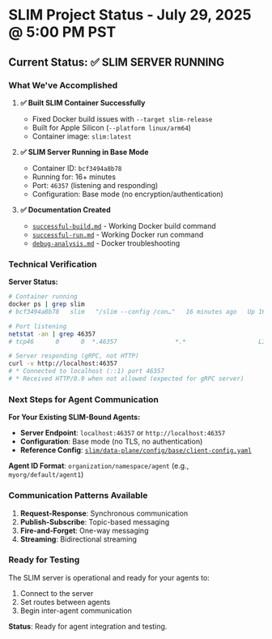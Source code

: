 # SLIM Project Status - July 29, 2025 @ 5:00 PM PST

## Current Status: ✅ SLIM SERVER RUNNING

### What We've Accomplished

1. **✅ Built SLIM Container Successfully**
   - Fixed Docker build issues with `--target slim-release`
   - Built for Apple Silicon (`--platform linux/arm64`)
   - Container image: `slim:latest`

2. **✅ SLIM Server Running in Base Mode**
   - Container ID: `bcf3494a8b78`
   - Running for: 16+ minutes
   - Port: `46357` (listening and responding)
   - Configuration: Base mode (no encryption/authentication)

3. **✅ Documentation Created**
   - [`successful-build.md`](./successful-build.md) - Working Docker build command
   - [`successful-run.md`](./successful-run.md) - Working Docker run command
   - [`debug-analysis.md`](./debug-analysis.md) - Docker troubleshooting

### Technical Verification

**Server Status:**
```bash
# Container running
docker ps | grep slim
# bcf3494a8b78   slim   "/slim --config /con…"   16 minutes ago   Up 16 minutes   0.0.0.0:46357->46357/tcp

# Port listening
netstat -an | grep 46357
# tcp46      0      0  *.46357                *.*                    LISTEN

# Server responding (gRPC, not HTTP)
curl -v http://localhost:46357
# * Connected to localhost (::1) port 46357
# * Received HTTP/0.9 when not allowed (expected for gRPC server)
```

### Next Steps for Agent Communication

**For Your Existing SLIM-Bound Agents:**
- **Server Endpoint**: `localhost:46357` or `http://localhost:46357`
- **Configuration**: Base mode (no TLS, no authentication)
- **Reference Config**: [`slim/data-plane/config/base/client-config.yaml`](../slim/data-plane/config/base/client-config.yaml)

**Agent ID Format**: `organization/namespace/agent` (e.g., `myorg/default/agent1`)

### Communication Patterns Available

1. **Request-Response**: Synchronous communication
2. **Publish-Subscribe**: Topic-based messaging
3. **Fire-and-Forget**: One-way messaging
4. **Streaming**: Bidirectional streaming

### Ready for Testing

The SLIM server is operational and ready for your agents to:
1. Connect to the server
2. Set routes between agents
3. Begin inter-agent communication

**Status**: Ready for agent integration and testing.